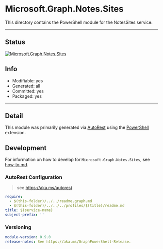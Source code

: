 <!-- region Generated -->
# Microsoft.Graph.Notes.Sites
This directory contains the PowerShell module for the NotesSites service.

---
## Status
[![Microsoft.Graph.Notes.Sites](https://img.shields.io/powershellgallery/v/Microsoft.Graph.Notes.Sites.svg?style=flat-square&label=Microsoft.Graph.Notes.Sites "Microsoft.Graph.Notes.Sites")](https://www.powershellgallery.com/packages/Microsoft.Graph.Notes.Sites/)

## Info
- Modifiable: yes
- Generated: all
- Committed: yes
- Packaged: yes

---
## Detail
This module was primarily generated via [AutoRest](https://github.com/Azure/autorest) using the [PowerShell](https://github.com/Azure/autorest.powershell) extension.

## Development
For information on how to develop for `Microsoft.Graph.Notes.Sites`, see [how-to.md](how-to.md).
<!-- endregion -->

### AutoRest Configuration

> see https://aka.ms/autorest

``` yaml
require:
  - $(this-folder)/../../readme.graph.md
  - $(this-folder)/../../../profiles/$(title)/readme.md
title: $(service-name)
subject-prefix: ''
```

### Versioning

``` yaml
module-version: 0.9.0
release-notes: See https://aka.ms/GraphPowerShell-Release.
```
